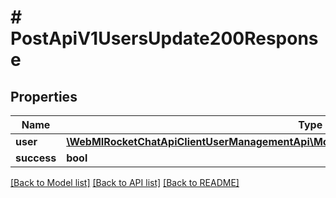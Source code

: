 # # PostApiV1UsersUpdate200Response

## Properties

Name | Type | Description | Notes
------------ | ------------- | ------------- | -------------
**user** | [**\WebMIRocketChatApiClientUserManagementApi\Model\PostApiV1UsersUpdate200ResponseUser**](PostApiV1UsersUpdate200ResponseUser.md) |  | [optional]
**success** | **bool** |  | [optional]

[[Back to Model list]](../../README.md#models) [[Back to API list]](../../README.md#endpoints) [[Back to README]](../../README.md)
